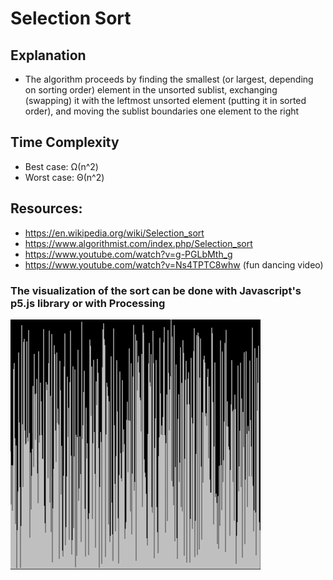 # Selection Sort
## Explanation
* The algorithm proceeds by finding the smallest (or largest, depending on sorting order) element in the unsorted sublist, exchanging (swapping) it with the leftmost unsorted element (putting it in sorted order), and moving the sublist boundaries one element to the right

## Time Complexity
* Best case: Ω(n^2)
* Worst case: Θ(n^2)

## Resources:
* https://en.wikipedia.org/wiki/Selection_sort
* https://www.algorithmist.com/index.php/Selection_sort
* https://www.youtube.com/watch?v=g-PGLbMth_g
* https://www.youtube.com/watch?v=Ns4TPTC8whw (fun dancing video)

### The visualization of the sort can be done with Javascript's p5.js library or with Processing

![selection sort](selectionsort.gif)

